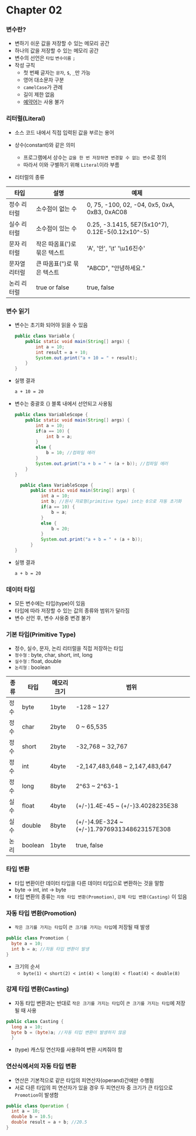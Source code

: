 # Chapter 02

### 변수란?
  * 변하기 쉬운 값을 저장할 수 있는 메모리 공간
  * 하나의 값을 저장할 수 있는 메모리 공간
  * 변수의 선언은 `타입` `변수이름` `;`
  * 작성 규칙
    * 첫 번째 글자는 `문자`, `$`, `_`만 가능
    * 영어 대소문자 구분
    * `camelCase`가 관례
    * 길이 제한 없음
    * [예약어](../../appendix/reserved_word.md)는 사용 불가

### 리터럴(Literal)
  * 소스 코드 내에서 직접 입력된 값을 부르는 용어
  * 상수(constant)와 같은 의미
    * 프로그램에서 상수는 `값을 한 번 저장하면 변경할 수 없는 변수`로 정의
    * 따라서 이와 구별하기 위해 `Literal`이라 부름
    
  * 리터럴의 종류

| 타입      | 설명                | 예제                                              |
|---------|-------------------|-------------------------------------------------|
| 정수 리터럴  | 소수점이 없는 수         | 0, 75, -100, 02, -04, 0x5, 0xA, 0xB3, 0xAC08    |
| 실수 리터럴  | 소수점이 있는 수         | 0.25, -3.1415, 5E7(5x10^7), 0.12E-5(0.12x10^-5) |
| 문자 리터럴  | 작은 따옴표(')로 묶은 텍스트 | 'A', '안', '\t' '\u16진수'                         |
| 문자열 리터럴 | 큰 따옴표(")로 묶은 텍스트  | "ABCD", "안녕하세요."                                |
| 논리 리터럴  | true or false     | true, false                                     |

### 변수 읽기
  * 변수는 초기화 되어야 읽을 수 있음
    ```java
    public class Variable {
        public static void main(String[] args) {
            int a = 10;
            int result = a + 10;
            System.out.print("a + 10 = " + result);
        }
    }
    ```
  * 실행 결과
    ```bash
    a + 10 = 20
    ```

  * 변수는 중괄호 {} 블록 내에서 선언되고 사용됨
    ```java
    public class VariableScope {
        public static void main(String[] args) {
            int a = 10;
            if(a == 10) {
                int b = a;
            }
            else {
                b = 10; //컴파일 에러
            }
            System.out.print("a + b = " + (a + b)); //컴파일 에러
        }
    }
    ```
    
    ```java
      public class VariableScope {
          public static void main(String[] args) {
              int a = 10;
              int b; //원시 자료형(primitive type) int는 0으로 자동 초기화
              if(a == 10) {
                  b = a;
              }
              else {
                  b = 20;
              }
              System.out.print("a + b = " + (a + b));
          }
    }
      ```

  * 실행 결과
    ```bash
    a + b = 20
    ```
### 데이터 타입
  * 모든 변수에는 타입(type)이 있음
  * 타입에 따라 저장할 수 있는 값의 종류와 범위가 달라짐
  * 변수 선언 후, 변수 사용중 변경 불가

### 기본 타입(Primitive Type)
  * 정수, 실수, 문자, 논리 리터럴을 직접 저장하는 타입
  * `정수형` : byte, char, short, int, long
  * `실수형` : float, double
  * `논리형` : boolean

| 종류     | 타입         | 메모리 크기 | 범위                                          |
|--------|------------|--------|---------------------------------------------|
| 정수     | byte       | 1byte  | -128 ~ 127                                  |
| 정수     | char       | 2byte  | 0 ~ 65,535                                  |
| 정수     | short      | 2byte  | -32,768 ~ 32,767                            |
| 정수     | int        | 4byte  | -2,147,483,648 ~ 2,147,483,647              |
| 정수     | long       | 8byte  | 2^63 ~ 2^63-1                               |
| 실수     | float      | 4byte  | (+/-)1.4E-45 ~ (+/-)3.4028235E38            |
| 실수     | double     | 8byte  | (+/-)4.9E-324 ~ (+/-)1.7976931348623157E308 |
| 논리     | boolean    | 1byte  | true, false                                 |


### 타입 변환
  * 타입 변환이란 데이터 타입을 다른 데이터 타입으로 변환하는 것을 말함
  * byte -> int, int -> byte
  * 타입 변환의 종류는 `자동 타입 변환(Promotion)`, `강제 타입 변환(Casting)` 이 있음

### 자동 타입 변환(Promotion)
  * `작은 크기를 가지는 타입`이 `큰 크기를 가지는 타입`에 저장될 때 발생
  ```java
  public class Promotion {
    byte a = 10;
    int b = a; //자동 타입 변환이 발생
  }
  ```
  * 크기의 순서 
    * `byte(1) < short(2) < int(4) < long(8) < float(4) < double(8)`
    

### 강제 타입 변환(Casting)
  * 자동 타입 변환과는 반대로 `작은 크기를 가지는 타입`이 `큰 크기를 가지는 타입`에 저장될 때 사용
  ```java 
  public class Casting {
    long a = 10;
    byte b = (byte)a; //자동 타입 변환이 발생하지 않음 
    }
  ```
  * (type) 캐스팅 연산자를 사용하여 변환 시켜줘야 함

### 연산식에서의 자동 타입 변환
  * 연산은 기본적으로 같은 타입의 피연산자(operand)간에만 수행됨
  * 서로 다른 타입의 피 연산자가 있을 경우 두 피연산자 중 크기가 큰 타입으로 `Promotion`이 발생함
  ```java
  public class Operation {
    int a = 10;
    double b = 10.5;
    double result = a + b; //20.5 
}
  ```